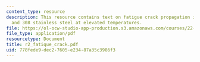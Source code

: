 ```yaml
---
content_type: resource
description: This resource contains text on fatigue crack propagation in types 304
  and 308 stainless steel at elevated temperatures.
file: https://ol-ocw-studio-app-production.s3.amazonaws.com/courses/22-314j-structural-mechanics-in-nuclear-power-technology-fall-2006/778fede9dec27605e23487a35c3986f3_r2_fatique_crack.pdf
file_type: application/pdf
resourcetype: Document
title: r2_fatique_crack.pdf
uid: 778fede9-dec2-7605-e234-87a35c3986f3
---
```


